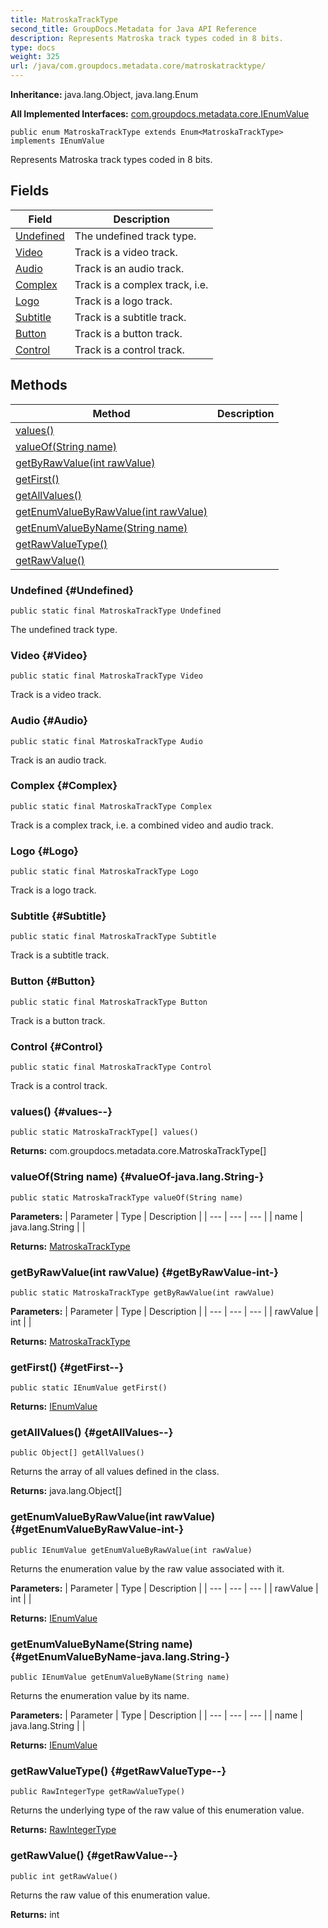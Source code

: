 ```yaml
---
title: MatroskaTrackType
second_title: GroupDocs.Metadata for Java API Reference
description: Represents Matroska track types coded in 8 bits.
type: docs
weight: 325
url: /java/com.groupdocs.metadata.core/matroskatracktype/
---
```

**Inheritance:**
java.lang.Object, java.lang.Enum

**All Implemented Interfaces:**
[com.groupdocs.metadata.core.IEnumValue](../../com.groupdocs.metadata.core/ienumvalue)
```
public enum MatroskaTrackType extends Enum<MatroskaTrackType> implements IEnumValue
```

Represents Matroska track types coded in 8 bits.
## Fields

| Field | Description |
| --- | --- |
| [Undefined](#Undefined) | The undefined track type. |
| [Video](#Video) | Track is a video track. |
| [Audio](#Audio) | Track is an audio track. |
| [Complex](#Complex) | Track is a complex track, i.e. |
| [Logo](#Logo) | Track is a logo track. |
| [Subtitle](#Subtitle) | Track is a subtitle track. |
| [Button](#Button) | Track is a button track. |
| [Control](#Control) | Track is a control track. |
## Methods

| Method | Description |
| --- | --- |
| [values()](#values--) |  |
| [valueOf(String name)](#valueOf-java.lang.String-) |  |
| [getByRawValue(int rawValue)](#getByRawValue-int-) |  |
| [getFirst()](#getFirst--) |  |
| [getAllValues()](#getAllValues--) |  |
| [getEnumValueByRawValue(int rawValue)](#getEnumValueByRawValue-int-) |  |
| [getEnumValueByName(String name)](#getEnumValueByName-java.lang.String-) |  |
| [getRawValueType()](#getRawValueType--) |  |
| [getRawValue()](#getRawValue--) |  |
### Undefined {#Undefined}
```
public static final MatroskaTrackType Undefined
```


The undefined track type.

### Video {#Video}
```
public static final MatroskaTrackType Video
```


Track is a video track.

### Audio {#Audio}
```
public static final MatroskaTrackType Audio
```


Track is an audio track.

### Complex {#Complex}
```
public static final MatroskaTrackType Complex
```


Track is a complex track, i.e. a combined video and audio track.

### Logo {#Logo}
```
public static final MatroskaTrackType Logo
```


Track is a logo track.

### Subtitle {#Subtitle}
```
public static final MatroskaTrackType Subtitle
```


Track is a subtitle track.

### Button {#Button}
```
public static final MatroskaTrackType Button
```


Track is a button track.

### Control {#Control}
```
public static final MatroskaTrackType Control
```


Track is a control track.

### values() {#values--}
```
public static MatroskaTrackType[] values()
```




**Returns:**
com.groupdocs.metadata.core.MatroskaTrackType[]
### valueOf(String name) {#valueOf-java.lang.String-}
```
public static MatroskaTrackType valueOf(String name)
```




**Parameters:**
| Parameter | Type | Description |
| --- | --- | --- |
| name | java.lang.String |  |

**Returns:**
[MatroskaTrackType](../../com.groupdocs.metadata.core/matroskatracktype)
### getByRawValue(int rawValue) {#getByRawValue-int-}
```
public static MatroskaTrackType getByRawValue(int rawValue)
```




**Parameters:**
| Parameter | Type | Description |
| --- | --- | --- |
| rawValue | int |  |

**Returns:**
[MatroskaTrackType](../../com.groupdocs.metadata.core/matroskatracktype)
### getFirst() {#getFirst--}
```
public static IEnumValue getFirst()
```




**Returns:**
[IEnumValue](../../com.groupdocs.metadata.core/ienumvalue)
### getAllValues() {#getAllValues--}
```
public Object[] getAllValues()
```


Returns the array of all values defined in the class.

**Returns:**
java.lang.Object[]
### getEnumValueByRawValue(int rawValue) {#getEnumValueByRawValue-int-}
```
public IEnumValue getEnumValueByRawValue(int rawValue)
```


Returns the enumeration value by the raw value associated with it.

**Parameters:**
| Parameter | Type | Description |
| --- | --- | --- |
| rawValue | int |  |

**Returns:**
[IEnumValue](../../com.groupdocs.metadata.core/ienumvalue)
### getEnumValueByName(String name) {#getEnumValueByName-java.lang.String-}
```
public IEnumValue getEnumValueByName(String name)
```


Returns the enumeration value by its name.

**Parameters:**
| Parameter | Type | Description |
| --- | --- | --- |
| name | java.lang.String |  |

**Returns:**
[IEnumValue](../../com.groupdocs.metadata.core/ienumvalue)
### getRawValueType() {#getRawValueType--}
```
public RawIntegerType getRawValueType()
```


Returns the underlying type of the raw value of this enumeration value.

**Returns:**
[RawIntegerType](../../com.groupdocs.metadata.core/rawintegertype)
### getRawValue() {#getRawValue--}
```
public int getRawValue()
```


Returns the raw value of this enumeration value.

**Returns:**
int

